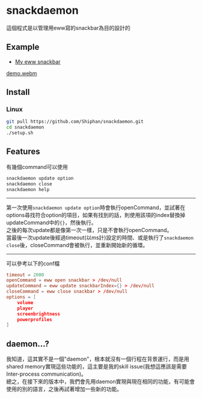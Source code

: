 # snackdaemon
這個程式是以管理用eww寫的snackbar為目的設計的

[This project is aim to control a snackbar in eww, but it should work with other things that can be controlled by simple commands.]: # 

## Example
* [My eww snackbar](https://github.com/Shiphan/Dotfiles)

[demo.webm](https://github.com/Shiphan/snackdaemon/assets/140245703/270afdd5-f62d-458a-9bc2-1fbb979074b5)

## Install
### Linux
```bash
git pull https://github.com/Shiphan/snackdaemon.git
cd snackdaemon
./setup.sh
```

## Features
有幾個command可以使用

[There're three commands you can use.]: #

```bash
snackdaemon update option
snackdaemon close
snackdaemon help
```

---

第一次使用`snackdaemon update option`時會執行openCommand，並試著在options尋找符合option的項目，如果有找到的話，則使用該項的index替換掉updateCommand中的`{}`，然後執行。  
之後的每次update都是像第一次一樣，只是不會執行openCommand。  
當最後一次update後經過timeout(以ms計)設定的時間、或是執行了`snackdaemon close`後，closeCommand會被執行，並重新開始新的循環。

[The first time you run `snackdaemon update something`, the `openCommand` will be executed. Then, it will try to find the match one of "something" in options. If found, use it's index to replace `{}` in `updateCommand`, and then execute it.  
Every following update is just like the first one, except that only the update part will be executed.
When the time set by `timeout` (in ms) has passed after the last update, or after you run `snackdaemon close`, `closeCommand` will be executed and next time it will start form the beginning.
]: #

---

可以參考以下的conf檔
```snackdaemon.conf
timeout = 2000
openCommand = eww open snackbar > /dev/null
updateCommand = eww update snackbarIndex={} > /dev/null
closeCommand = eww close snackbar > /dev/null
options = [
	volume
	player
	screenbrightness
	powerprofiles
]
```

## daemon...?
我知道，這其實不是一個"daemon"，根本就沒有一個行程在背景運行，而是用shared memory實現這些功能的，這主要是我的skill issue(我想這應該是需要Inter-process communication)。  
總之，在接下來的版本中，我們會先用daemon實現與現在相同的功能，有可能會使用的別的語言，之後再試著增加一些新的功能。

[It's just skill issue.]: #
